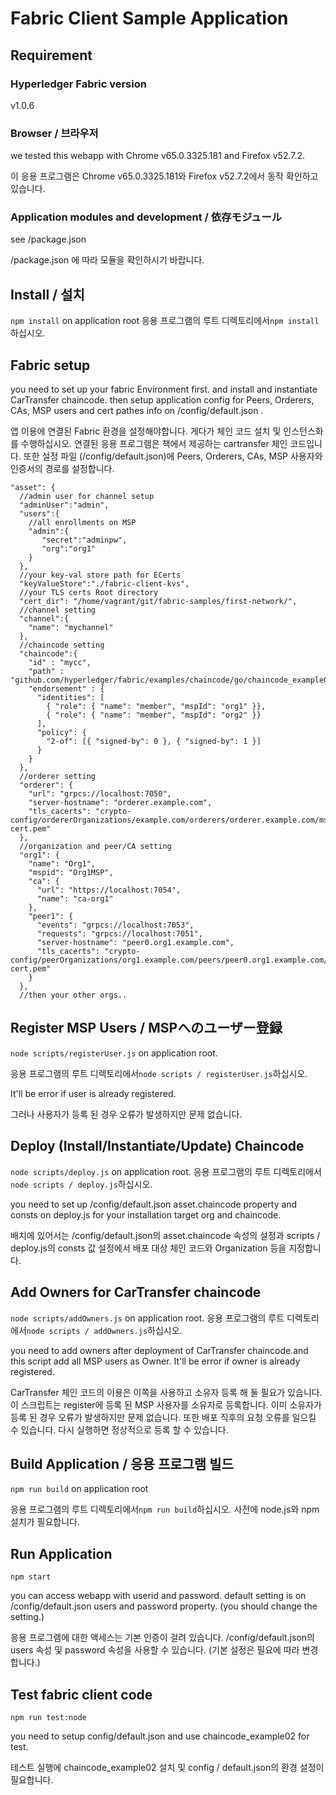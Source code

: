 # Fabric Client Sample Application

## Requirement

### Hyperledger Fabric version
v1.0.6

### Browser / 브라우저
we tested this webapp with Chrome v65.0.3325.181 and Firefox v52.7.2.

이 응용 프로그램은 Chrome v65.0.3325.181와 Firefox v52.7.2에서 동작 확인하고 있습니다.

### Application modules and development / 依存モジュール
see /package.json

/package.json 에 따라 모듈을 확인하시기 바랍니다.

## Install / 설치
`npm install` on application root
응용 프로그램의 루트 디렉토리에서`npm install`하십시오.

## Fabric setup
you need to set up your fabric Environment first.
and install and instantiate CarTransfer chaincode.
then setup application config for Peers, Orderers, CAs, MSP users and cert pathes info on /config/default.json .

앱 이용에 연결된 Fabric 환경을 설정해야합니다. 게다가 체인 코드 설치 및 인스턴스화를 수행하십시오. 연결된 응용 프로그램은 책에서 제공하는 cartransfer 체인 코드입니다. 또한 설정 파일 (/config/default.json)에 Peers, Orderers, CAs, MSP 사용자와 인증서의 경로를 설정합니다.

```
"asset": {
  //admin user for channel setup
  "adminUser":"admin",
  "users":{
    //all enrollments on MSP
    "admin":{
       "secret":"adminpw",
       "org":"org1"
    }
  },
  //your key-val store path for ECerts
  "keyValueStore":"./fabric-client-kvs",
  //your TLS certs Root directory
  "cert_dir": "/home/vagrant/git/fabric-samples/first-network/",
  //channel setting
  "channel":{
    "name": "mychannel"
  },
  //chaincode setting
  "chaincode":{
    "id" : "mycc",
    "path" : "github.com/hyperledger/fabric/examples/chaincode/go/chaincode_example02",
    "endorsement" : {
      "identities": [
        { "role": { "name": "member", "mspId": "org1" }},
        { "role": { "name": "member", "mspId": "org2" }}
      ],
      "policy": {
        "2-of": [{ "signed-by": 0 }, { "signed-by": 1 }]
      }
    }
  },
  //orderer setting
  "orderer": {
    "url": "grpcs://localhost:7050",
    "server-hostname": "orderer.example.com",
    "tls_cacerts": "crypto-config/ordererOrganizations/example.com/orderers/orderer.example.com/msp/tlscacerts/tlsca.example.com-cert.pem"
  },
  //organization and peer/CA setting
  "org1": {
    "name": "Org1",
    "mspid": "Org1MSP",
    "ca": {
      "url": "https://localhost:7054",
      "name": "ca-org1"
    },
    "peer1": {
      "events": "grpcs://localhost:7053",
      "requests": "grpcs://localhost:7051",
      "server-hostname": "peer0.org1.example.com",
      "tls_cacerts": "crypto-config/peerOrganizations/org1.example.com/peers/peer0.org1.example.com/msp/tlscacerts/tlsca.org1.example.com-cert.pem"
    }
  },
  //then your other orgs..
```

## Register MSP Users / MSPへのユーザー登録
`node scripts/registerUser.js` on application root.

응용 프로그램의 루트 디렉토리에서`node scripts / registerUser.js`하십시오.

It'll be error if user is already registered.

그러나 사용자가 등록 된 경우 오류가 발생하지만 문제 없습니다.

## Deploy (Install/Instantiate/Update) Chaincode 
`node scripts/deploy.js` on application root.
응용 프로그램의 루트 디렉토리에서`node scripts / deploy.js`하십시오.

you need to set up /config/default.json asset.chaincode property and consts on deploy.js for your installation target org and chaincode.

배치에 있어서는 /config/default.json의 asset.chaincode 속성의 설정과 scripts / deploy.js의 consts 값 설정에서 배포 대상 체인 코드와 Organization 등을 지정합니다.

## Add Owners for CarTransfer chaincode 
`node scripts/addOwners.js` on application root.
응용 프로그램의 루트 디렉토리에서`node scripts / addOwners.js`하십시오.

you need to add owners after deployment of CarTransfer chaincode.and this script add all MSP users as Owner.
It'll be error if owner is already registered.

CarTransfer 체인 코드의 이용은 이쪽을 사용하고 소유자 등록 해 둘 필요가 있습니다. 이 스크립트는 register에 등록 된 MSP 사용자를 소유자로 등록합니다. 이미 소유자가 등록 된 경우 오류가 발생하지만 문제 없습니다.
또한 배포 직후의 요청 오류를 일으킬 수 있습니다. 다시 실행하면 정상적으로 등록 할 수 있습니다.

## Build Application / 응용 프로그램 빌드
`npm run build` on application root

응용 프로그램의 루트 디렉토리에서`npm run build`하십시오.
사전에 node.js와 npm 설치가 필요합니다.

## Run Application
`npm start`

you can access webapp with userid and password.
default setting is on /config/default.json users and password property.
(you should change the setting.)

응용 프로그램에 대한 액세스는 기본 인증이 걸려 있습니다.
/config/default.json의 users 속성 및 password 속성을 사용할 수 있습니다.
(기본 설정은 필요에 따라 변경합니다.)

## Test fabric client code
`npm run test:node`

you need to setup config/default.json and use chaincode_example02 for test.

테스트 실행에 chaincode_example02 설치 및 config / default.json의 환경 설정이 필요합니다.
